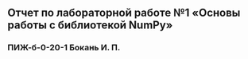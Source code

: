 ## Отчет по лабораторной работе №1 «Основы работы с библиотекой NumPy»
### ПИЖ-б-0-20-1 Бокань И. П.
